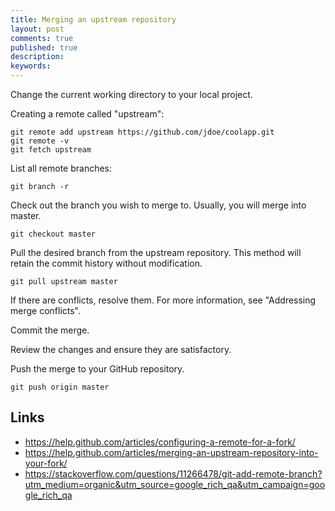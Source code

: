 ```yaml
---
title: Merging an upstream repository
layout: post
comments: true
published: true
description: 
keywords: 
---
```


Change the current working directory to your local project.

Creating a remote called "upstream":

```
git remote add upstream https://github.com/jdoe/coolapp.git
git remote -v
git fetch upstream
```

List all remote branches:

```
git branch -r
```

Check out the branch you wish to merge to. Usually, you will merge into master.

```
git checkout master
```

Pull the desired branch from the upstream repository. This method will retain the commit history without modification.

```
git pull upstream master
```

If there are conflicts, resolve them. For more information, see "Addressing merge conflicts".

Commit the merge.

Review the changes and ensure they are satisfactory.

Push the merge to your GitHub repository.

```
git push origin master
```


## Links

* https://help.github.com/articles/configuring-a-remote-for-a-fork/
* https://help.github.com/articles/merging-an-upstream-repository-into-your-fork/
* https://stackoverflow.com/questions/11266478/git-add-remote-branch?utm_medium=organic&utm_source=google_rich_qa&utm_campaign=google_rich_qa